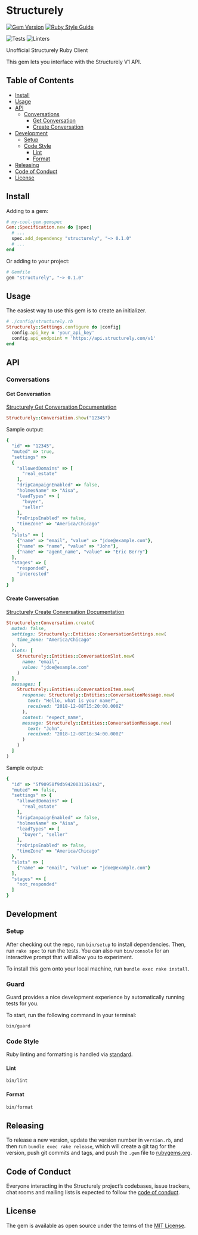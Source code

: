 # Structurely

[![Gem Version](https://badge.fury.io/rb/structurely.svg)](https://badge.fury.io/rb/structurely)
[![Ruby Style Guide](https://img.shields.io/badge/code_style-standard-brightgreen.svg)](https://github.com/testdouble/standard)

![Tests](https://github.com/magnet-team/structurely/workflows/Tests/badge.svg)
![Linters](https://github.com/magnet-team/structurely/workflows/Linters/badge.svg)

Unofficial Structurely Ruby Client

This gem lets you interface with the Structurely V1 API.

## Table of Contents

- [Install](#install)
- [Usage](#usage)
- [API](#api)
  - [Conversations](#conversations)
    - [Get Conversation](#get-conversation)
    - [Create Conversation](#create-conversation)
- [Development](#development)
  - [Setup](#setup)
  - [Code Style](#code-style)
    - [Lint](#lint)
    - [Format](#format)
- [Releasing](#releasing)
- [Code of Conduct](#code-of-conduct)
- [License](#license)

## Install

Adding to a gem:

```ruby
# my-cool-gem.gemspec
Gem::Specification.new do |spec|
  # ...
  spec.add_dependency "structurely", "~> 0.1.0"
  # ...
end
```

Or adding to your project:

```ruby
# Gemfile
gem "structurely", "~> 0.1.0"
```

## Usage

The easiest way to use this gem is to create an initializer.

```ruby
# ./config/structurely.rb
Structurely::Settings.configure do |config|
  config.api_key = 'your_api_key'
  config.api_endpoint = 'https://api.structurely.com/v1'
end
```

## API

### Conversations

#### Get Conversation

[Structurely Get Conversation Documentation](https://docs.structurely.com/#conversations-get-conversation)

```ruby
Structurely::Conversation.show("12345")
```

Sample output:

```ruby
{
  "id" => "12345",
  "muted" => true,
  "settings" =>
  {
    "allowedDomains" => [
      "real_estate"
    ],
    "dripCampaignEnabled" => false,
    "holmesName" => "Aisa",
    "leadTypes" => [
      "buyer",
      "seller"
    ],
    "reDripsEnabled" => false,
    "timeZone" => "America/Chicago"
  },
  "slots" => [
    {"name" => "email", "value" => "jdoe@example.com"},
    {"name" => "name", "value" => "John"},
    {"name" => "agent_name", "value" => "Eric Berry"}
  ],
  "stages" => [
    "responded",
    "interested"
  ]
}
```

#### Create Conversation

[Structurely Create Conversation Documentation](https://docs.structurely.com/#conversations-create-conversation)

```ruby
Structurely::Conversation.create(
  muted: false,
  settings: Structurely::Entities::ConversationSettings.new(
    time_zone: "America/Chicago"
  ),
  slots: [
    Structurely::Entities::ConversationSlot.new(
      name: "email",
      value: "jdoe@example.com"
    )
  ],
  messages: [
    Structurely::Entities::ConversationItem.new(
      response: Structurely::Entities::ConversationMessage.new(
        text: "Hello, what is your name?",
        received: "2018-12-08T15:20:00.000Z"
      ),
      context: "expect_name",
      message: Structurely::Entities::ConversationMessage.new(
        text: "John",
        received: "2018-12-08T16:34:00.000Z"
      )
    )
  ]
)
```

Sample output:

```ruby
{
  "id" => "5f90958f9db94200311614a2",
  "muted" => false,
  "settings" => {
    "allowedDomains" => [
      "real_estate"
    ],
    "dripCampaignEnabled" => false,
    "holmesName" => "Aisa",
    "leadTypes" => [
      "buyer", "seller"
    ],
    "reDripsEnabled" => false,
    "timeZone" => "America/Chicago"
  },
  "slots" => [
    {"name" => "email", "value" => "jdoe@example.com"}
  ],
  "stages" => [
    "not_responded"
  ]
}
```

## Development

### Setup

After checking out the repo, run `bin/setup` to install dependencies. Then, run `rake spec` to run the tests. You can also run `bin/console` for an interactive prompt that will allow you to experiment.

To install this gem onto your local machine, run `bundle exec rake install`.

### Guard

Guard provides a nice development experience by automatically running tests for you.

To start, run the following command in your terminal:

```sh
bin/guard
```

### Code Style

Ruby linting and formatting is handled via [standard](https://github.com/testdouble/standard).

#### Lint

```sh
bin/lint
```

#### Format

```sh
bin/format
```

## Releasing

To release a new version, update the version number in `version.rb`, and then run `bundle exec rake release`, which will create a git tag for the version, push git commits and tags, and push the `.gem` file to [rubygems.org](https://rubygems.org).

## Code of Conduct

Everyone interacting in the Structurely project’s codebases, issue trackers, chat rooms and mailing lists is expected to follow the [code of conduct](https://github.com/magnet-team/structurely/blob/main/CODE_OF_CONDUCT.md).

## License

The gem is available as open source under the terms of the [MIT License](https://opensource.org/licenses/MIT).
